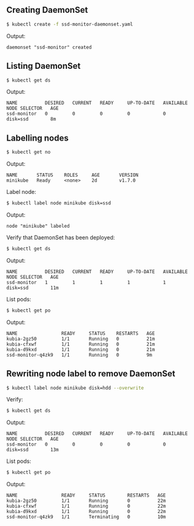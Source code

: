 ## Creating DaemonSet

```bash
$ kubectl create -f ssd-monitor-daemonset.yaml
```

Output:

```
daemonset "ssd-monitor" created
```

## Listing DaemonSet

```bash
$ kubectl get ds
```

Output:

```
NAME          DESIRED   CURRENT   READY     UP-TO-DATE   AVAILABLE   NODE SELECTOR   AGE
ssd-monitor   0         0         0         0            0           disk=ssd        8m
```

## Labelling nodes

```bash
$ kubectl get no
```

Output:

```
NAME       STATUS    ROLES     AGE       VERSION
minikube   Ready     <none>    2d        v1.7.0
```

Label node:

```bash
$ kubectl label node minikube disk=ssd
```

Output:

```
node "minikube" labeled
```

Verify that DaemonSet has been deployed:

```bash
$ kubectl get ds
```

Output:

```
NAME          DESIRED   CURRENT   READY     UP-TO-DATE   AVAILABLE   NODE SELECTOR   AGE
ssd-monitor   1         1         1         1            1           disk=ssd        11m
```

List pods:

```bash
$ kubectl get po
```

Output:

```
NAME                READY     STATUS    RESTARTS   AGE
kubia-2gz50         1/1       Running   0          21m
kubia-cfxwf         1/1       Running   0          21m
kubia-d9kxd         1/1       Running   0          21m
ssd-monitor-q4zk9   1/1       Running   0          9m
```

## Rewriting node label to remove DaemonSet

```bash
$ kubectl label node minikube disk=hdd --overwrite
```

Verify:

```bash
$ kubectl get ds
```

Output:

```
NAME          DESIRED   CURRENT   READY     UP-TO-DATE   AVAILABLE   NODE SELECTOR   AGE
ssd-monitor   0         0         0         0            0           disk=ssd        13m
```

List pods:

```bash
$ kubectl get po
```

Output:

```
NAME                READY     STATUS        RESTARTS   AGE
kubia-2gz50         1/1       Running       0          22m
kubia-cfxwf         1/1       Running       0          22m
kubia-d9kxd         1/1       Running       0          22m
ssd-monitor-q4zk9   1/1       Terminating   0          10m
```